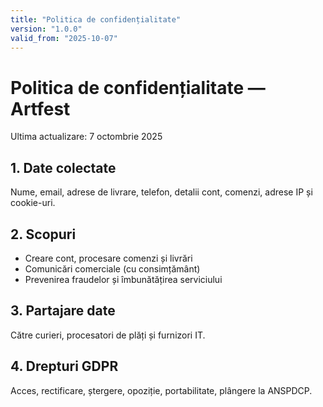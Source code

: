 ```yaml
---
title: "Politica de confidențialitate"
version: "1.0.0"
valid_from: "2025-10-07"
---
```


# Politica de confidențialitate — Artfest

Ultima actualizare: 7 octombrie 2025

## 1. Date colectate
Nume, email, adrese de livrare, telefon, detalii cont, comenzi, adrese IP și cookie-uri.

## 2. Scopuri
- Creare cont, procesare comenzi și livrări
- Comunicări comerciale (cu consimțământ)
- Prevenirea fraudelor și îmbunătățirea serviciului

## 3. Partajare date
Către curieri, procesatori de plăți și furnizori IT.

## 4. Drepturi GDPR
Acces, rectificare, ștergere, opoziție, portabilitate, plângere la ANSPDCP.
